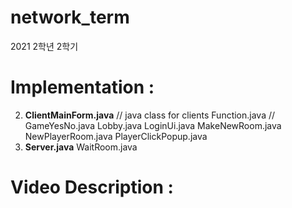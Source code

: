 # network_term
 2021 2학년 2학기
# Implementation : 
  2. **ClientMainForm.java** // java class for clients
  Function.java //
  GameYesNo.java
  Lobby.java
  LoginUi.java
  MakeNewRoom.java
  NewPlayerRoom.java
  PlayerClickPopup.java
  1. **Server.java**
  WaitRoom.java
  
# Video Description : 
